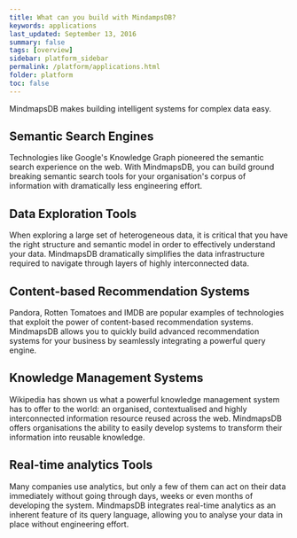 ```yaml
---
title: What can you build with MindampsDB?
keywords: applications
last_updated: September 13, 2016
summary: false
tags: [overview]
sidebar: platform_sidebar
permalink: /platform/applications.html
folder: platform
toc: false
---
```


MindmapsDB makes building intelligent systems for complex data easy.

## Semantic Search Engines

Technologies like Google's Knowledge Graph pioneered the semantic search experience on the web. With MindmapsDB, you can build ground breaking semantic search tools for your organisation's corpus of information with dramatically less engineering effort.

## Data Exploration Tools

When exploring a large set of heterogeneous data, it is critical that you have the right structure and semantic model in order to effectively understand your data. MindmapsDB dramatically simplifies the data infrastructure required to navigate through layers of highly interconnected data.

## Content-based Recommendation Systems

Pandora, Rotten Tomatoes and IMDB are popular examples of technologies that exploit the power of content-based recommendation systems. MindmapsDB allows you to quickly build advanced recommendation systems for your business by seamlessly integrating a powerful query engine.

## Knowledge Management Systems

Wikipedia has shown us what a powerful knowledge management system has to offer to the world: an organised, contextualised and highly interconnected information resource reused across the web. MindmapsDB offers organisations the ability to easily develop systems to transform their information into reusable knowledge.

## Real-time analytics Tools

Many companies use analytics, but only a few of them can act on their data immediately without going through days, weeks or even months of developing the system. MindmapsDB integrates real-time analytics as an inherent feature of its query language, allowing you to analyse your data in place without engineering effort.
